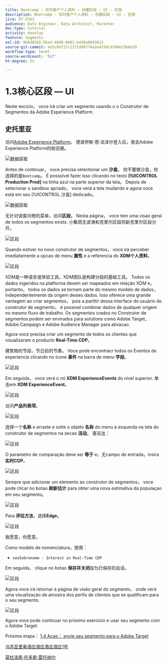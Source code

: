 ```yaml
---
title: Bootcamp — 实时客户个人资料 — 创建区段 — UI — 巴西
description: Bootcamp — 实时客户个人资料 — 创建区段 — UI — 巴西
jira: KT-5342
audience: Data Engineer, Data Architect, Marketer
doc-type: tutorial
activity: develop
feature: Segments
exl-id: 9b8d93b5-5bed-4600-8602-b438a0893612
source-git-commit: ee5c0af17c12f1d90774a3a4150c9788e2368e39
workflow-type: tm+mt
source-wordcount: '517'
ht-degree: 2%

---
```


# 1.3核心区段 — UI

Neste excício， voce irá criar um segmento usando o o Construtor de Segmentos da Adobe Experience Platform.

## 史托里亚

访问[Adobe Experience Platform](https://experience.adobe.com/platform)。 德波伊斯·德·法泽尔登入后，我去Adobe Experience Platform的帕吉娜。

![数据获取](./images/home.png)

Antes de continuar， voce precisa selectionar um **沙盒**。 你不要做沙盒，你选择的是``Bootcamp``。 É posssível fazer isso clicando no texto **[!UICONTROL Production Prod]** na linha azul na parte superior da tela。 Depois de selecionar o sandbox apriado， voce verá a tela mudando e agora voce está em seu [!UICONTROL 沙盒] dedicado。

![数据获取](./images/sb1.png)

无针对调查问卷的菜单，访问&#x200B;**区段**。 Nesta página， voce tem uma visao geral de todos os segmentos exists. 小集团无波涛和克里尔区段将新克里尔区段分开。

![区段](./images/menuseg.png)

Quando estiver no novo construtor de segmentos， voce irá perceber imediatamente a opcao de menu **属性** e a referencia do **XDM个人资料**。

![区段](./images/segmentationui.png)

XDM是一种语言或体验工具，XDM团队是构建分段的基础工具。 Todos os dados ingeridos na platforma devem ser mapeados em relação XDM e， portanto， todos os dados se tornam parte do mesmo modelo de dados， independentemente da origem desies dados. Isso oferece uma grande vantagem ao criar segmentos， pois a partitir dessa interface do usuário do construtor de segmento， é possível combinar dados de qualquer origem no mesmo fluxo de trabalho. Os segmentos crados no Construtor de segmentos podem ser envirados para solutions como Adobe Target， Adobe Campaign e Adobe Audience Manager para ativacao.

Agora voce precisa criar um segmento de todos os clientes que visualizaram o producto **Real-Time CDP**。

建筑物的节段，节日前的节奏。 Voce pode encontracr todos os Eventos de experiencia clicando no ícone **事件** na barra de menu **字段**。

![区段](./images/findee.png)

Em seguida， voce verá o nó **XDM ExperienceEvents** do nível superior. 单击em **XDM ExperienceEvent**。

![区段](./images/see.png)

访问&#x200B;**产品列表项**。

![区段](./images/plitems.png)

选择一个&#x200B;**名称** e arraste e solte o objeto **名称** do menu à esquerda na tela do construtor de segmentos na secao **活动**。 塞吉达：

![区段](./images/eewebpdtlname.png)

O parametro de comparação deve ser **等于** e，无campo de entrada，insira **实时CDP**。

![区段](./images/pv.png)

Sempre que adicionar um elemento ao construtor de segmentos， voce pode clicar no botao **刷新估计** para obter uma nova estimativa da populaçao em seu segmento。

![区段](./images/refreshest.png)

Para **评估方法**，选择&#x200B;**Edge**。

![区段](./images/evedge.png)

我愿意，你愿意。

Como modelo de nomenclatura，使用：

- `seuSobrenome - Interest in Real-Time CDP`

Em seguida， clique no botao **保存并关闭**&#x200B;段为已保存的会话。

![区段](./images/segmentname.png)

Agora voce irá retornar à página de visão geral do segmento， onde verá uma visualização de amostra dos perfis de clientes que se qualificam para o seu segmento.

![区段](./images/savedsegment.png)

Agora voce pode continuar no próximo exercício e usar seu segmento com o Adobe Target.

Próxima etapa： [1.4 Acao： envie seu segmento para o Adobe Target](./ex4.md)

[乌苏亚里奥酒庄酒庄酒庄酒庄1号](./uc1.md)

[莫杜洛斯·托多斯·雷托纳尔](../../overview.md)
